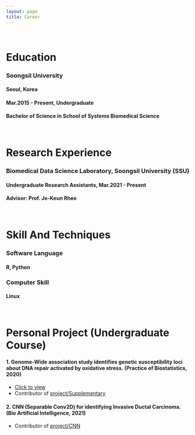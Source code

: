 ```yaml
---
layout: page
title: Career
---
```


<br/>

# Education
### Soongsil University
#### Seoul, Korea
#### Mar.2015 - Present, Undergraduate
#### Bachelor of Science in School of Systems Biomedical Science

<br/>

# Research Experience

###  Biomedical Data Science Laboratory, Soongsil University (SSU)
#### Undergraduate Research Assistants, Mar.2021 - Present
#### Advisor: Prof. Je-Keun Rhee

<br/>

# Skill And Techniques
###  Software Language
####  R, Python
### Computer Skill
#### Linux

<br/>

# Personal Project (Undergraduate Course)

#### 1. Genome-Wide association study identifies genetic susceptibility loci about DNA repair activated by oxidative stress. (Practice of Biostatistics, 2020)
  * [Click to view]("/assets/project/Practice_of_Biostatistics.pdf")
  * Contributor of [project/Supplementary](https://github.com/dongyeon99/dongyeon99.github.io/assets/project/)


#### 2.	CNN (Separable Conv2D) for identifying Invasive Ductal Carcinoma. (Bio Artificial Intelligence, 2021)
  * Contributor of [project/CNN](https://github.com/dongyeon99/dongyeon99.github.io/assets/project/)






